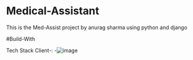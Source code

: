 # Medical-Assistant
This is the Med-Assist project by anurag sharma using python and django

#Build-With

Tech Stack
Client-:
-![image](https://user-images.githubusercontent.com/105597363/232670998-a98e5389-f73b-4b53-89ef-2d44901c94da.png)

